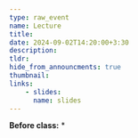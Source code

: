 ```yaml
---
type: raw_event
name: Lecture
title: 
date: 2024-09-02T14:20:00+3:30
description: 
tldr: 
hide_from_announcments: true
thumbnail:
links:
    - slides: 
      name: slides
---
```


**Before class:**
* 
